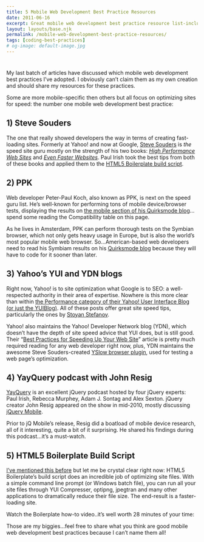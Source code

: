 ```yaml
---
title: 5 Mobile Web Development Best Practice Resources
date: 2011-06-16
excerpt: Great mobile web development best practice resource list-includes site speed gurus, blogs & a podcast featuring jQuery creator, John Resig.
layout: layouts/base.njk
permalink: /mobile-web-development-best-practice-resources/
tags: [coding-best-practices]
# og-image: default-image.jpg
---
```

#

My last batch of articles have discussed which mobile web development best practices I’ve adopted. I obviously can’t claim them as my own creation and should share my resources for these practices.

Some are more mobile-specific then others but all focus on optimizing sites for speed: the number one mobile web development best practice:

## 1) Steve Souders

The one that really showed developers the way in terms of creating fast-loading sites. Formerly at Yahoo! and now at Google, [Steve Souders][1] is *the* speed site guru mostly on the strength of his two books: [*High Performance Web Sites*][2] and [*Even Faster Websites*][3]. Paul Irish took the best tips from both of these books and applied them to the [HTML5 Boilerplate build script][4].

 [1]: http://stevesouders.com/
 [2]: http://www.amazon.com/gp/product/0596529309?ie=UTF8&tag=stevsoud-20&linkCode=as2&camp=1789&creative=9325&creativeASIN=0596529309
 [3]: http://www.amazon.com/gp/product/0596522304?ie=UTF8&tag=stevsoud-20&linkCode=as2&camp=1789&creative=9325&creativeASIN=0596522304
 [4]: http://html5boilerplate.com/docs/#Build-script

## 2) PPK

Web developer Peter-Paul Koch, also known as PPK, is next on the speed guru list. He’s well-known for performing tons of mobile device/browser tests, displaying the results on [the mobile section of his Quirksmode blog][5]…spend some reading the Compatibility table on this page.

 [5]: http://www.quirksmode.org/mobile/

As he lives in Amsterdam, PPK can perform thorough tests on the Symbian browser, which not only gets heavy usage in Europe, but is also the world’s most popular mobile web browser. So…American-based web developers need to read his Symbiam results on his [Quirksmode blog][7] because they will have to code for it sooner than later.

 [7]: http://www.quirksmode.org/

## 3) Yahoo’s YUI and YDN blogs

Right now, Yahoo! is to site optimization what Google is to SEO: a well-respected authority in their area of expertise. Nowhere is this more clear than within [the Performance category of their Yahoo! User Interface Blog (or just the YUIBlog)][8]. All of these posts offer great site speed tips, particularly the ones by [Stoyan Stefanov][9].

 [8]: http://www.yuiblog.com/blog/category/performance/
 [9]: http://www.phpied.com/

Yahoo! also maintains the Yahoo! Developer Network blog (YDN), which doesn’t have the depth of site speed advice that YUI does, but is still good. Their “[Best Practices for Speeding Up Your Web Site][10]” article is pretty much required reading for any web developer right now, plus, YDN maintains the awesome Steve Souders-created [YSlow browser plugin][11], used for testing a web page’s optimization.

 [10]: http://developer.yahoo.com/performance/rules.html
 [11]: http://developer.yahoo.com/yslow/

## 4) YayQuery podcast with John Resig

[YayQuery][13] is an excellent jQuery podcast hosted by four jQuery experts: Paul Irish, Rebecca Murphey, Adam J. Sontag and Alex Sexton. jQuery creator John Resig appeared on the show in mid-2010, mostly discussing [jQuery Mobile][14].

 [13]: http://yayquery.com/
 [14]: http://jquerymobile.com/

Prior to jQ Mobile’s release, Resig did a boatload of mobile device research, all of it interesting, quite a bit of it surprising. He shared his findings during this podcast…it’s a must-watch.



## 5) HTML5 Boilerplate Build Script

[I’ve mentioned this before][15] but let me be crystal clear right now: HTML5 Boilerplate’s build script does an incredible job of optimizing site files. With a simple command line prompt (or Windows batch file), you can run all your site files through YUI Compresser, optipng, jpegtran and many other applications to dramatically reduce their file size. The end-result is a faster-loading site.

 [15]: http://kaidez.com/html5-boilerplate-version-1/

Watch the Boilerplate how-to video..it’s well worth 28 minutes of your time:



Those are my biggies…feel free to share what you think are good mobile web development best practices because I can’t name them all!